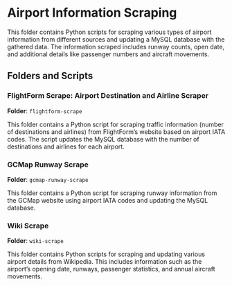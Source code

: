 # Airport Information Scraping

This folder contains Python scripts for scraping various types of airport information from different sources and updating a MySQL database with the gathered data. The information scraped includes runway counts, open date, and additional details like passenger numbers and aircraft movements.

## Folders and Scripts

### FlightForm Scrape: Airport Destination and Airline Scraper

**Folder**: `flightform-scrape`

This folder contains a Python script for scraping traffic information (number of destinations and airlines) from FlightForm’s website based on airport IATA codes. The script updates the MySQL database with the number of destinations and airlines for each airport.

### GCMap Runway Scrape

**Folder**: `gcmap-runway-scrape`

This folder contains a Python script for scraping runway information from the GCMap website using airport IATA codes and updating the MySQL database.

### Wiki Scrape

**Folder**: `wiki-scrape`

This folder contains Python scripts for scraping and updating various airport details from Wikipedia. This includes information such as the airport’s opening date, runways, passenger statistics, and annual aircraft movements.

